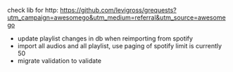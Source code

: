 check lib for http: https://github.com/levigross/grequests?utm_campaign=awesomego&utm_medium=referral&utm_source=awesomego

- update playlist changes in db when reimporting from spotify
- import all audios and all playlist, use paging of spotify limit is currently 50
- migrate validation to validate